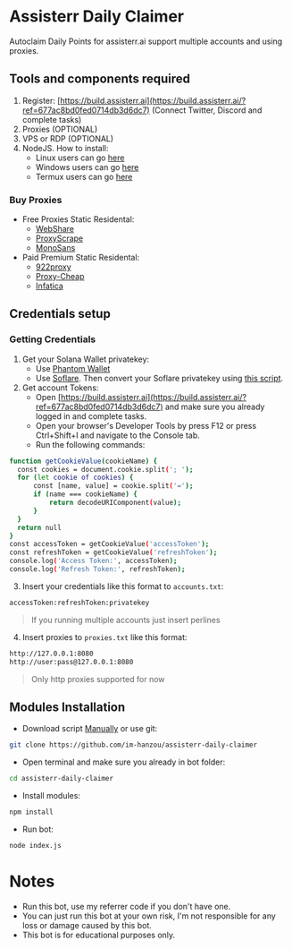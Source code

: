 # Assisterr Daily Claimer
Autoclaim Daily Points for assisterr.ai support multiple accounts and using proxies.
## Tools and components required
1. Register: [https://build.assisterr.ai](https://build.assisterr.ai/?ref=677ac8bd0fed0714db3d6dc7) (Connect Twitter, Discord and complete tasks)
2. Proxies (OPTIONAL)
3. VPS or RDP (OPTIONAL)
4. NodeJS. How to install:
   - Linux users can go [here](https://www.digitalocean.com/community/tutorials/how-to-install-node-js-on-ubuntu-22-04)
   - Windows users can go [here](https://www.youtube.com/watch?v=La6kH33-AVM&ab_channel=TheCodeCity)
   - Termux users can go [here](https://www.youtube.com/watch?v=5NceYSU4uFI&ab_channel=VectorM%3A)
### Buy Proxies
- Free Proxies Static Residental: 
   - [WebShare](https://www.webshare.io/?referral_code=p7k7whpdu2jg)
   - [ProxyScrape](https://proxyscrape.com/?ref=odk1mmj)
   - [MonoSans](https://github.com/monosans/proxy-list)
- Paid Premium Static Residental:
   - [922proxy](https://www.922proxy.com/register?inviter_code=d03d4fed)
   - [Proxy-Cheap](https://app.proxy-cheap.com/r/JysUiH)
   - [Infatica](https://dashboard.infatica.io/aff.php?aff=544)
## Credentials setup

### Getting Credentials
1. Get your Solana Wallet privatekey:
   - Use [Phantom Wallet](https://www.youtube.com/watch?v=xS5VllDRyMc)
   - Use [Soflare](https://www.youtube.com/watch?v=HYNKAhQjwLU). Then convert your Soflare privatekey using [this script](https://gist.github.com/im-hanzou/bb5569806875168b47458a56334bbe60).
3. Get account Tokens:
   - Open [https://build.assisterr.ai](https://build.assisterr.ai/?ref=677ac8bd0fed0714db3d6dc7) and make sure you already logged in and complete tasks. 
   - Open your browser's Developer Tools by press F12 or press Ctrl+Shift+I and navigate to the Console tab.
   - Run the following commands:
  ```bash
function getCookieValue(cookieName) {
    const cookies = document.cookie.split('; ');
    for (let cookie of cookies) {
        const [name, value] = cookie.split('=');
        if (name === cookieName) {
            return decodeURIComponent(value);
        }
    }
    return null
}
const accessToken = getCookieValue('accessToken');
const refreshToken = getCookieValue('refreshToken');
console.log('Access Token:', accessToken);
console.log('Refresh Token:', refreshToken);
  ```
3. Insert your credentials like this format to ``accounts.txt``:
```bash
accessToken:refreshToken:privatekey
```
>If you running multiple accounts just insert perlines
4. Insert proxies to ``proxies.txt`` like this format:
```bash
http://127.0.0.1:8080
http://user:pass@127.0.0.1:8080
```
>Only http proxies supported for now
## Modules Installation
- Download script [Manually](https://github.com/im-hanzou/assisterr-daily-claimer/archive/refs/heads/main.zip) or use git:
```bash
git clone https://github.com/im-hanzou/assisterr-daily-claimer
```
- Open terminal and make sure you already in bot folder:
```bash
cd assisterr-daily-claimer
```
- Install modules:
```bash
npm install
```
- Run bot:
```bash
node index.js
```
# Notes
- Run this bot, use my referrer code if you don't have one.
- You can just run this bot at your own risk, I'm not responsible for any loss or damage caused by this bot.
- This bot is for educational purposes only.
